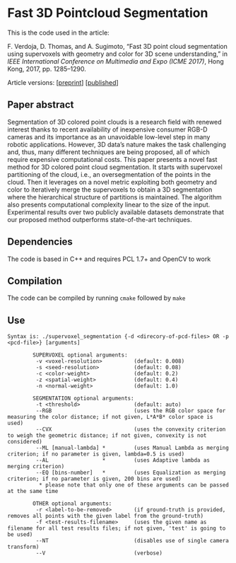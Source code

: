 # Fast 3D Pointcloud Segmentation

This is the code used in the article:

F. Verdoja, D. Thomas, and A. Sugimoto, “Fast 3D point cloud segmentation using supervoxels with geometry and color for 3D scene understanding,” in _IEEE International Conference on Multimedia and Expo (ICME 2017)_, Hong Kong, 2017, pp. 1285–1290.

Article versions: [[preprint](https://iris.unito.it/bitstream/2318/1647554/1/article_icme2017.pdf)] [[published](https://ieeexplore.ieee.org/abstract/document/8019382)]

## Paper abstract

Segmentation of 3D colored point clouds is a research field with renewed interest thanks to recent availability of inexpensive consumer RGB-D cameras and its importance as an unavoidable low-level step in many robotic applications. However, 3D data’s nature makes the task challenging and, thus, many different techniques are being proposed, all of which require expensive computational costs. This paper presents a novel fast method for 3D colored point cloud segmentation. It starts with supervoxel partitioning of the cloud, i.e., an oversegmentation of the points in the cloud. Then it leverages on a novel metric exploiting both geometry and color to iteratively merge the supervoxels to obtain a 3D segmentation where the hierarchical structure of partitions is maintained. The algorithm also presents computational complexity linear to the size of the input. Experimental results over two publicly available datasets demonstrate that our proposed method outperforms state-of-the-art techniques.

## Dependencies

The code is based in C++ and requires PCL 1.7+ and OpenCV to work

## Compilation

The code can be compiled by running `cmake` followed by  `make`

## Use

```
Syntax is: ./supervoxel_segmentation {-d <direcory-of-pcd-files> OR -p <pcd-file>} [arguments] 

        SUPERVOXEL optional arguments: 
         -v <voxel-resolution>          (default: 0.008) 
         -s <seed-resolution>           (default: 0.08) 
         -c <color-weight>              (default: 0.2) 
         -z <spatial-weight>            (default: 0.4) 
         -n <normal-weight>             (default: 1.0) 

        SEGMENTATION optional arguments: 
         -t <threshold>                 (default: auto)
         --RGB                          (uses the RGB color space for measuring the color distance; if not given, L*A*B* color space is used) 
         --CVX                          (uses the convexity criterion to weigh the geometric distance; if not given, convexity is not considered) 
         --ML [manual-lambda] *         (uses Manual Lambda as merging criterion; if no parameter is given, lambda=0.5 is used) 
         --AL                 *         (uses Adaptive lambda as merging criterion) 
         --EQ [bins-number]   *         (uses Equalization as merging criterion; if no parameter is given, 200 bins are used) 
          * please note that only one of these arguments can be passed at the same time 

        OTHER optional arguments: 
         -r <label-to-be-removed>       (if ground-truth is provided, removes all points with the given label from the ground-truth)
         -f <test-results-filename>     (uses the given name as filename for all test results files; if not given, 'test' is going to be used)
         --NT                           (disables use of single camera transform) 
         --V                            (verbose)
```
